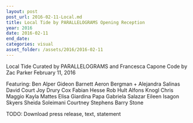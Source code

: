 ```yaml
---
layout: post
post_url: 2016-02-11-Local.md
title: Local Tide by PARALLELOGRAMS Opening Reception
year: 2016
date: 2016-02-11
end_date: 
categories: visual
asset_folder: /assets/2016/2016-02-11
---
```

Local Tide
Curated by PARALLELOGRAMS and Francesca Capone
Code by Zac Parker
February 11, 2016

Featuring:
Ben Alper
Gideon Barnett
Aeron Bergman +
Alejandra Salinas
David Court
Joy Drury Cox
Fabian Hesse
Rob Hult
Alfons Knogl
Chris Maggio
Kayla Mattes
Elisa Giardina Papa
Gabriela Salazar
Eileen Isagon Skyers
Sheida Soleimani
Courtney Stephens
Barry Stone

TODO: Download press release, text, statement
